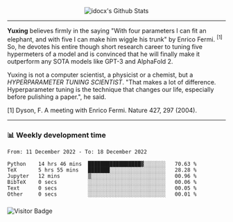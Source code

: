 <div align="center">
    <img align="center" src="https://github-readme-stats.vercel.app/api?username=idocx&show_icons=true&count_private=true&hide_border=true" alt="idocx's Github Stats"></img>
</div>

---

**Yuxing** believes firmly in the saying "With four parameters I can fit an elephant, and with five I can make him wiggle his trunk" by Enrico Fermi. <sup>[1]</sup> So, he devotes his entire though short research career to tuning five hypermeters of a model and is convinced that he will finally make it outperform any SOTA models like GPT-3 and AlphaFold 2.

Yuxing is not a computer scientist, a physicist or a chemist, but a *HYPERPARAMETER TUNING SCIENTIST*. "That makes a lot of difference. Hyperparameter tuning is the technique that changes our life, especially before pulishing a paper.", he said.

[1] Dyson, F. A meeting with Enrico Fermi. Nature 427, 297 (2004).


---

### 📊 Weekly development time
<!--START_SECTION:waka-->

```text
From: 11 December 2022 - To: 18 December 2022

Python    14 hrs 46 mins  █████████████████▓░░░░░░░   70.63 %
TeX       5 hrs 55 mins   ███████░░░░░░░░░░░░░░░░░░   28.28 %
Jupyter   12 mins         ▒░░░░░░░░░░░░░░░░░░░░░░░░   00.96 %
BibTeX    0 secs          ░░░░░░░░░░░░░░░░░░░░░░░░░   00.06 %
Text      0 secs          ░░░░░░░░░░░░░░░░░░░░░░░░░   00.05 %
Other     0 secs          ░░░░░░░░░░░░░░░░░░░░░░░░░   00.01 %
```

<!--END_SECTION:waka-->

### 

![Visitor Badge](https://visitor-badge.laobi.icu/badge?page_id=idocx.idocx)